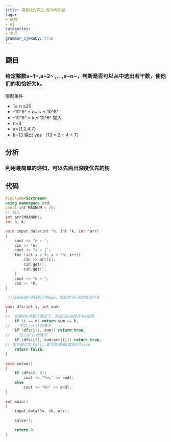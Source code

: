 ```yaml
---
title: 深度优先算法-部分和问题
tags: 
- 编程
- oj
categories: 
- 学习
grammar_cjkRuby: true
---
```

## 题目
### 给定整数a~1~,a~2~ ,...,a~n~，判断是否可以从中选出若干数，使他们的和恰好为k。

<!--more-->

限制条件
* 1≤ n ≤20
* -10^8^ ≤ a~i~ ≤ 10^8^
* -10^8^ ≤ k ≤ 10^8^
输入
* n=4
* a={1,2,4,7}
* k=13
输出
yes （13 = 2 + 4 + 7）

## 分析
### 利用最简单的递归，可以先画出深度优先的树

## 代码 

``` cpp c++
#include<iostream>
using namespace std;
const int MAXNUM = 20;
// 输入 
int arr[MAXNUM];
int n, k;

void input_data(int *n, int *k, int *arr)
{
    cout << "n = ";
    cin >> *n;
    cout << "a = {";
    for (int i = 0; i < *n; i++){
        cin >> arr[i];
        cin.get();
        cin.get();
    }
    cout << "k = ";
    cin >> *k;
}
 
 //已经从前n项得到了和sum，然后对于i项之后的分支 

bool dfs(int i, int sum)
{	
//	如果前n项都计算过了，则返回sum是否与k相等 
    if (i == n) return sum == k;
//    不加上a[i]的情况 
    if (dfs(i+1, sum)) return true;
//    加上a[i]的情况 
    if (dfs(i+1, sum+arr[i])) return true;
// 无论是否加上a[i],都不能凑成k就返回false 
    return false;
}
 
void solve()
{
    if (dfs(0, 0))
        cout << "Yes" << endl;
    else
        cout << "No" << endl;   
}
 
int main()
{
    input_data(&n, &k, arr);
 
    solve();
 
    return 0;
}
```




